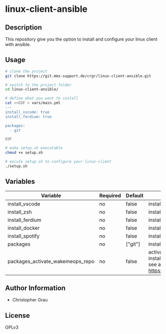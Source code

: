 # linux-client-ansible
## Description
This repository give you the option to install and configure your linux client with ansible.

## Usage
```bash
# clone the project
git clone https://git.mms-support.de/crgr/linux-client-ansible.git

# switch to the project folder
cd linux-client-ansible/

# define what you want to install
cat <<EOF > vars/main.yml
---
install_vscode: true
install_ferdium: true

packages:
  - git

EOF

# make setup.sh executable
chmod +x setup.sh

# excute setup.sh to configure your linux-client
./setup.sh
```

## Variables
| Variable                                   | Required | Default                | Description
|--------------------------------------------|----------|------------------------|------------
| install_vscode | no | false | install vscode
| install_zsh | no | false | install zsh
| install_ferdium | no | false | install latest release of ferdium
| install_docker | no | false | install docker
| install_spotify| no | false | install spotify
| packages | no | ["git"] | install a list of packages
| packages_activate_wakemeops_repo | no| false | activate the WakeMeOps repo<br>install packages over variable packages<br>see also: https://docs.wakemeops.com/packages/

## Author Information
* Christopher Grau

## License

GPLv3
